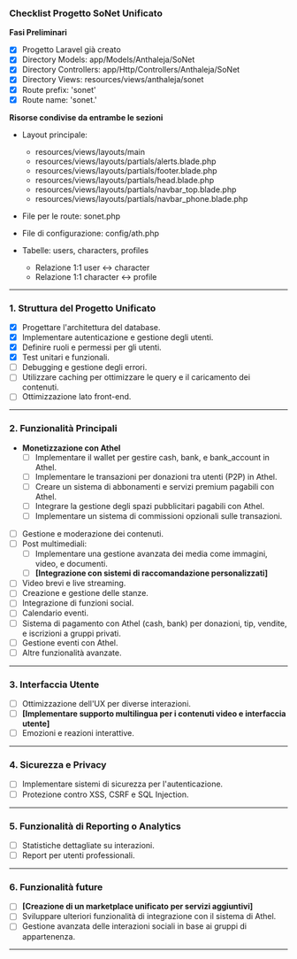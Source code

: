 ### **Checklist Progetto SoNet Unificato**

**Fasi Preliminari**
- [x] Progetto Laravel già creato  
- [x] Directory Models: app/Models/Anthaleja/SoNet  
- [x] Directory Controllers: app/Http/Controllers/Anthaleja/SoNet  
- [x] Directory Views: resources/views/anthaleja/sonet  
- [x] Route prefix: 'sonet'  
- [x] Route name: 'sonet.'  

**Risorse condivise da entrambe le sezioni**  
- Layout principale:
  - resources/views/layouts/main
  - resources/views/layouts/partials/alerts.blade.php
  - resources/views/layouts/partials/footer.blade.php
  - resources/views/layouts/partials/head.blade.php
  - resources/views/layouts/partials/navbar_top.blade.php
  - resources/views/layouts/partials/navbar_phone.blade.php  

- File per le route: sonet.php  
- File di configurazione: config/ath.php  
- Tabelle: users, characters, profiles  
  - Relazione 1:1 user <-> character  
  - Relazione 1:1 character <-> profile  

---

### 1. **Struttura del Progetto Unificato**
- [x] Progettare l'architettura del database.
- [x] Implementare autenticazione e gestione degli utenti.
- [x] Definire ruoli e permessi per gli utenti.
- [x] Test unitari e funzionali.
- [ ] Debugging e gestione degli errori.
- [ ] Utilizzare caching per ottimizzare le query e il caricamento dei contenuti.
- [ ] Ottimizzazione lato front-end.

---

### 2. **Funzionalità Principali**
   - **Monetizzazione con Athel**
     - [ ] Implementare il wallet per gestire cash, bank, e bank_account in Athel.
     - [ ] Implementare le transazioni per donazioni tra utenti (P2P) in Athel.
     - [ ] Creare un sistema di abbonamenti e servizi premium pagabili con Athel.
     - [ ] Integrare la gestione degli spazi pubblicitari pagabili con Athel.
     - [ ] Implementare un sistema di commissioni opzionali sulle transazioni.
- [ ] Gestione e moderazione dei contenuti.
- [ ] Post multimediali:
   - [ ] Implementare una gestione avanzata dei media come immagini, video, e documenti.
   - [ ] **[Integrazione con sistemi di raccomandazione personalizzati]**
- [ ] Video brevi e live streaming.
- [ ] Creazione e gestione delle stanze.
- [ ] Integrazione di funzioni social.
- [ ] Calendario eventi.
- [ ] Sistema di pagamento con Athel (cash, bank) per donazioni, tip, vendite, e iscrizioni a gruppi privati.
- [ ] Gestione eventi con Athel.
- [ ] Altre funzionalità avanzate.

---

### 3. **Interfaccia Utente**
- [ ] Ottimizzazione dell'UX per diverse interazioni.
- [ ] **[Implementare supporto multilingua per i contenuti video e interfaccia utente]**
- [ ] Emozioni e reazioni interattive.

---

### 4. **Sicurezza e Privacy**
- [ ] Implementare sistemi di sicurezza per l'autenticazione.
- [ ] Protezione contro XSS, CSRF e SQL Injection.

---

### 5. **Funzionalità di Reporting o Analytics**
- [ ] Statistiche dettagliate su interazioni.
- [ ] Report per utenti professionali.

---

### 6. **Funzionalità future**
- [ ] **[Creazione di un marketplace unificato per servizi aggiuntivi]**
- [ ] Sviluppare ulteriori funzionalità di integrazione con il sistema di Athel.
- [ ] Gestione avanzata delle interazioni sociali in base ai gruppi di appartenenza.

---
